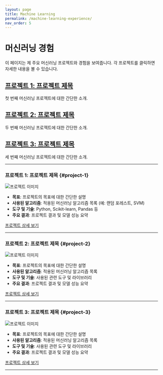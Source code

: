 ```yaml
---
layout: page
title: Machine Learning
permalink: /machine-learning-experience/
nav_order: 5
---
```


# 머신러닝 경험

이 페이지는 제 주요 머신러닝 프로젝트와 경험을 보여줍니다. 각 프로젝트를 클릭하면 자세한 내용을 볼 수 있습니다.

## [프로젝트 1: 프로젝트 제목](#project-1)
첫 번째 머신러닝 프로젝트에 대한 간단한 소개.

## [프로젝트 2: 프로젝트 제목](#project-2)
두 번째 머신러닝 프로젝트에 대한 간단한 소개.

## [프로젝트 3: 프로젝트 제목](#project-3)
세 번째 머신러닝 프로젝트에 대한 간단한 소개.

---

### 프로젝트 1: 프로젝트 제목 {#project-1}

![프로젝트 이미지](path/to/ml_image1.jpg)

- **목표**: 프로젝트의 목표에 대한 간단한 설명
- **사용된 알고리즘**: 적용된 머신러닝 알고리즘 목록 (예: 랜덤 포레스트, SVM)
- **도구 및 기술**: Python, Scikit-learn, Pandas 등
- **주요 결과**: 프로젝트 결과 및 모델 성능 요약

[프로젝트 상세 보기](link-to-detailed-page-or-github-repo)

---

### 프로젝트 2: 프로젝트 제목 {#project-2}

![프로젝트 이미지](path/to/ml_image2.jpg)

- **목표**: 프로젝트의 목표에 대한 간단한 설명
- **사용된 알고리즘**: 적용된 머신러닝 알고리즘 목록
- **도구 및 기술**: 사용된 관련 도구 및 라이브러리
- **주요 결과**: 프로젝트 결과 및 모델 성능 요약

[프로젝트 상세 보기](link-to-detailed-page-or-github-repo)

---

### 프로젝트 3: 프로젝트 제목 {#project-3}

![프로젝트 이미지](path/to/ml_image3.jpg)

- **목표**: 프로젝트의 목표에 대한 간단한 설명
- **사용된 알고리즘**: 적용된 머신러닝 알고리즘 목록
- **도구 및 기술**: 사용된 관련 도구 및 라이브러리
- **주요 결과**: 프로젝트 결과 및 모델 성능 요약

[프로젝트 상세 보기](link-to-detailed-page-or-github-repo)

---